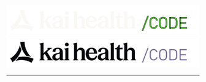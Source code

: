 <h3 align="center">
  <img
    src="./images/org-banner-dark.png#gh-dark-mode-only"
    height="80"
  />
  <img
    src="./images/org-banner-light.png#gh-light-mode-only"
    height="80"
  />
</h3>

<hr />


